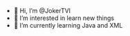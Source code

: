 - 👋 Hi, I’m @JokerTVI
- 👀 I’m interested in learn new things 
- 🌱 I’m currently learning Java and XML

<!---
JokerTVI/JokerTVI is a ✨ special ✨ repository because its `README.md` (this file) appears on your GitHub profile.
You can click the Preview link to take a look at your changes.
--->
